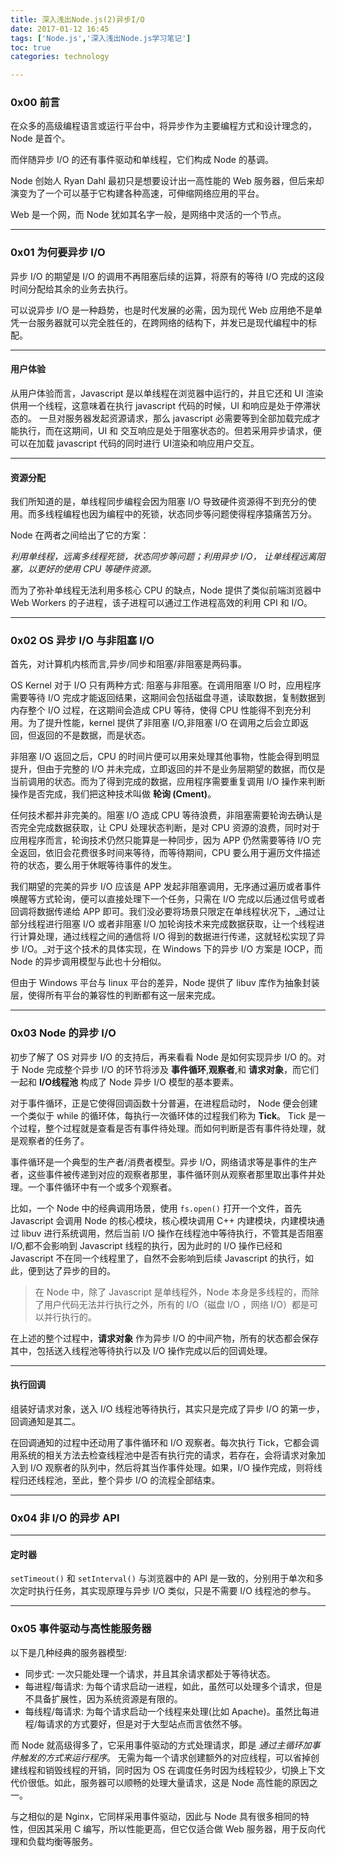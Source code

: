 ```yaml
---
title: 深入浅出Node.js(2)异步I/O
date: 2017-01-12 16:45
tags: ['Node.js','深入浅出Node.js学习笔记']
toc: true
categories: technology

---
```

### 0x00 前言
在众多的高级编程语言或运行平台中，将异步作为主要编程方式和设计理念的，Node 是首个。

而伴随异步 I/O 的还有事件驱动和单线程，它们构成 Node 的基调。

Node 创始人 Ryan Dahl 最初只是想要设计出一高性能的 Web 服务器，但后来却演变为了一个可以基于它构建各种高速，可伸缩网络应用的平台。 

Web 是一个网，而 Node 犹如其名字一般，是网络中灵活的一个节点。

---
### 0x01 为何要异步 I/O
异步 I/O 的期望是 I/O 的调用不再阻塞后续的运算，将原有的等待 I/O 完成的这段时间分配给其余的业务去执行。

可以说异步 I/O 是一种趋势，也是时代发展的必需，因为现代 Web 应用绝不是单凭一台服务器就可以完全胜任的，在跨网络的结构下，并发已是现代编程中的标配。

---
#### 用户体验
从用户体验而言，Javascript 是以单线程在浏览器中运行的，并且它还和 UI 渲染供用一个线程，这意味着在执行 javascript 代码的时候，UI 和响应是处于停滞状态的。 一旦对服务器发起资源请求，那么 javascript 必需要等到全部加载完成才能执行，而在这期间，UI 和 交互响应是处于阻塞状态的。但若采用异步请求，便可以在加载 javascript 代码的同时进行 UI渲染和响应用户交互。

---
#### 资源分配
我们所知道的是，单线程同步编程会因为阻塞 I/O 导致硬件资源得不到充分的使用。而多线程编程也因为编程中的死锁，状态同步等问题使得程序猿痛苦万分。

Node 在两者之间给出了它的方案： 

_利用单线程，远离多线程死锁，状态同步等问题；利用异步 I/O， 让单线程远离阻塞，以更好的使用 CPU 等硬件资源。_


而为了弥补单线程无法利用多核心 CPU 的缺点，Node 提供了类似前端浏览器中 Web Workers 的子进程，该子进程可以通过工作进程高效的利用 CPI 和 I/O。


---
### 0x02 OS 异步 I/O 与非阻塞 I/O
首先，对计算机内核而言,异步/同步和阻塞/非阻塞是两码事。

OS Kernel 对于 I/O 只有两种方式: 阻塞与非阻塞。在调用阻塞 I/O 时，应用程序需要等待 I/O 完成才能返回结果，这期间会包括磁盘寻道，读取数据，复制数据到内存整个 I/O 过程，在这期间会造成 CPU 等待，使得 CPU 性能得不到充分利用。为了提升性能，kernel 提供了非阻塞 I/O,非阻塞 I/O 在调用之后会立即返回，但返回的不是数据，而是状态。

非阻塞 I/O 返回之后，CPU 的时间片便可以用来处理其他事物，性能会得到明显提升，但由于完整的 I/O 并未完成，立即返回的并不是业务层期望的数据，而仅是当前调用的状态。而为了得到完成的数据，应用程序需要重复调用 I/O 操作来判断操作是否完成，我们把这种技术叫做 **轮询 (Cment)**。

任何技术都并非完美的。阻塞 I/O 造成 CPU 等待浪费，非阻塞需要轮询去确认是否完全完成数据获取，让 CPU 处理状态判断，是对 CPU 资源的浪费，同时对于应用程序而言，轮询技术仍然只能算是一种同步，因为 APP 仍然需要等待 I/O 完全返回，依旧会花费很多时间来等待，而等待期间，CPU 要么用于遍历文件描述符的状态，要么用于休眠等待事件的发生。

我们期望的完美的异步 I/O 应该是 APP 发起非阻塞调用，无序通过遍历或者事件唤醒等方式轮询，便可以直接处理下一个任务，只需在 I/O 完成以后通过信号或者回调将数据传递给 APP 即可。我们没必要将场景只限定在单线程状况下，_通过让部分线程进行阻塞 I/O 或者非阻塞 I/O 加轮询技术来完成数据获取，让一个线程进行计算处理，通过线程之间的通信将 I/O 得到的数据进行传递，这就轻松实现了异步 I/O。_对于这个技术的具体实现，在 Windows 下的异步 I/O 方案是 IOCP，而 Node 的异步调用模型与此也十分相似。

但由于 Windows 平台与 linux 平台的差异，Node 提供了 libuv 库作为抽象封装层，使得所有平台的兼容性的判断都有这一层来完成。

---
### 0x03 Node 的异步 I/O
初步了解了 OS 对异步 I/O 的支持后，再来看看 Node 是如何实现异步 I/O
 的。对于 Node 完成整个异步 I/O 的环节将涉及 **事件循环**,**观察者**,和 **请求对象**，而它们一起和 **I/O线程池** 构成了 Node 异步 I/O 模型的基本要素。

对于事件循环，正是它使得回调函数十分普遍，在进程启动时， Node 便会创建一个类似于 while 的循环体，每执行一次循环体的过程我们称为 **Tick**。 Tick 是一个过程，整个过程就是查看是否有事件待处理。而如何判断是否有事件待处理，就是观察者的任务了。

事件循环是一个典型的生产者/消费者模型。异步 I/O，网络请求等是事件的生产者，这些事件被传递到对应的观察者那里，事件循环则从观察者那里取出事件并处理。一个事件循环中有一个或多个观察者。

比如，一个 Node 中的经典调用场景，使用 `fs.open()` 打开一个文件，首先 Javascript 会调用 Node 的核心模块，核心模块调用 C++ 内建模块，内建模块通过 libuv 进行系统调用，然后当前 I/O 操作在线程池中等待执行，不管其是否阻塞 I/O,都不会影响到 Javascript 线程的执行，因为此时的 I/O 操作已经和 Javascript 不在同一个线程里了，自然不会影响到后续 Javascript 的执行，如此，便到达了异步的目的。

> 在 Node 中，除了 Javascript 是单线程外，Node 本身是多线程的，而除了用户代码无法并行执行之外，所有的 I/O（磁盘 I/O ，网络 I/O）都是可以并行执行的。


在上述的整个过程中，**请求对象**  作为异步 I/O 的中间产物，所有的状态都会保存其中，包括送入线程池等待执行以及 I/O 操作完成以后的回调处理。


---
#### 执行回调
组装好请求对象，送入 I/O 线程池等待执行，其实只是完成了异步 I/O 的第一步，回调通知是其二。

在回调通知的过程中还动用了事件循环和 I/O 观察者。每次执行 Tick，它都会调用系统的相关方法去检查线程池中是否有执行完的请求，若存在，会将请求对象加入到 I/O 观察者的队列中，然后将其当作事件处理。如果，I/O 操作完成，则将线程归还线程池，至此，整个异步 I/O 的流程全部结束。

---
### 0x04 非 I/O 的异步 API

---
#### 定时器
`setTimeout()` 和 `setInterval()` 与浏览器中的 API 是一致的，分别用于单次和多次定时执行任务，其实现原理与异步 I/O 类似，只是不需要 I/O 线程池的参与。

---
### 0x05 事件驱动与高性能服务器
以下是几种经典的服务器模型:

* 同步式: 一次只能处理一个请求，并且其余请求都处于等待状态。 
* 每进程/每请求: 为每个请求启动一进程，如此，虽然可以处理多个请求，但是不具备扩展性，因为系统资源是有限的。
* 每线程/每请求: 为每个请求启动一个线程来处理(比如 Apache)。虽然比每进程/每请求的方式要好，但是对于大型站点而言依然不够。

而 Node 就高级得多了，它采用事件驱动的方式处理请求，即是 _通过主循环加事件触发的方式来运行程序_。 无需为每一个请求创建额外的对应线程，可以省掉创建线程和销毁线程的开销，同时因为 OS 在调度任务时因为线程较少，切换上下文代价很低。如此，服务器可以顺畅的处理大量请求，这是 Node 高性能的原因之一。

与之相似的是 Nginx，它同样采用事件驱动，因此与 Node 具有很多相同的特性，但因其采用 C 编写，所以性能更高，但它仅适合做 Web 服务器，用于反向代理和负载均衡等服务。

 










